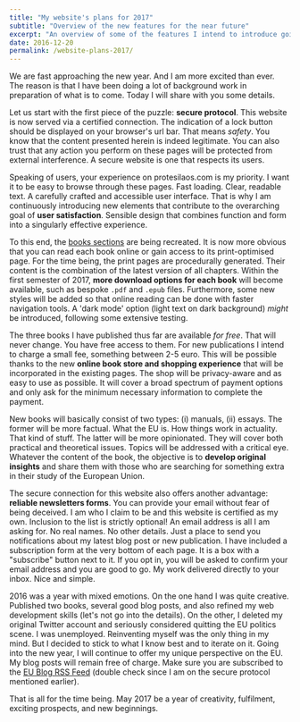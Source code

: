 ```yaml
---
title: "My website's plans for 2017"
subtitle: "Overview of the new features for the near future"
excerpt: "An overview of some of the features I intend to introduce going into the new year."
date: 2016-12-20
permalink: /website-plans-2017/
---
```

We are fast approaching the new year. And I am more excited than ever. The reason is that I have been doing a lot of background work in preparation of what is to come. Today I will share with you some details.

Let us start with the first piece of the puzzle: **secure protocol**. This website is now served via a certified connection. The indication of a lock button should be displayed on your browser's url bar. That means *safety*. You know that the content presented herein is indeed legitimate. You can also trust that any action you perform on these pages will be protected from external interference. A secure website is one that respects its users.

Speaking of users, your experience on protesilaos.com is my priority. I want it to be easy to browse through these pages. Fast loading. Clear, readable text. A carefully crafted and accessible user interface. That is why I am continuously introducing new elements that contribute to the overarching goal of **user satisfaction**. Sensible design that combines function and form into a singularly effective experience.

To this end, the [books sections](/books/) are being recreated. It is now more obvious that you can read each book online or gain access to its print-optimised page. For the time being, the print pages are procedurally generated. Their content is the combination of the latest version of all chapters. Within the first semester of 2017, **more download options for each book** will become available, such as bespoke `.pdf` and `.epub` files. Furthermore, some new styles will be added so that online reading can be done with faster navigation tools. A 'dark mode' option (light text on dark background) *might* be introduced, following some extensive testing.

The three books I have published thus far are available *for free*. That will never change. You have free access to them. For new publications I intend to charge a small fee, something between 2-5 euro. This will be possible thanks to the new **online book store and shopping experience** that will be incorporated in the existing pages. The shop will be privacy-aware and as easy to use as possible. It will cover a broad spectrum of payment options and only ask for the minimum necessary information to complete the payment.

New books will basically consist of two types: (i) manuals, (ii) essays. The former will be more factual. What the EU is. How things work in actuality. That kind of stuff. The latter will be more opinionated. They will cover both practical and theoretical issues. Topics will be addressed with a critical eye. Whatever the content of the book, the objective is to **develop original insights** and share them with those who are searching for something extra in their study of the European Union.

The secure connection for this website also offers another advantage: **reliable newsletters forms**. You can provide your email without fear of being deceived. I am who I claim to be and this website is certified as my own. Inclusion to the list is strictly optional! An email address is all I am asking for. No real names. No other details. Just a place to send you notifications about my latest blog post or new publication. I have included a subscription form at the very bottom of each page. It is a box with a "subscribe" button next to it. If you opt in, you will be asked to confirm your email address and you are good to go. My work delivered directly to your inbox. Nice and simple.

2016 was a year with mixed emotions. On the one hand I was quite creative. Published two books, several good blog posts, and also refined my web development skills (let's not go into the details). On the other, I deleted my original Twitter account and seriously considered quitting the EU politics scene. I was unemployed. Reinventing myself was the only thing in my mind. But I decided to stick to what I know best and to iterate on it. Going into the new year, I will continue to offer my unique perspective on the EU. My blog posts will remain free of charge. Make sure you are subscribed to the [EU Blog RSS Feed](/feed.xml) (double check since I am on the secure protocol mentioned earlier).

That is all for the time being. May 2017 be a year of creativity, fulfilment, exciting prospects, and new beginnings.
